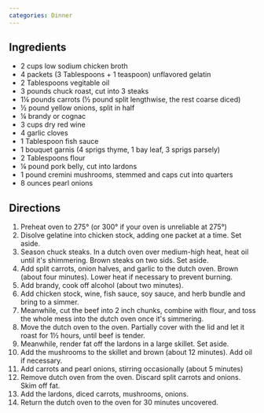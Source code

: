 ```yaml
---
categories: Dinner
---
```


## Ingredients

 - 2 cups low sodium chicken broth
 - 4 packets (3 Tablespoons + 1 teaspoon) unflavored gelatin
 - 2 Tablespoons vegitable oil
 - 3 pounds chuck roast, cut into 3 steaks
 - 1&frac14; pounds carrots (&frac12; pound split lengthwise, the rest coarse diced)
 - &frac12; pound yellow onions, split in half
 - &frac14; brandy or cognac
 - 3 cups dry red wine
 - 4 garlic cloves
 - 1 Tablespoon fish sauce
 - 1 bouquet garnis (4 sprigs thyme, 1 bay leaf, 3 sprigs parsely)
 - 2 Tablespoons flour
 - &frac14; pound pork belly, cut into lardons
 - 1 pound cremini mushrooms, stemmed and caps cut into quarters
 - 8 ounces pearl onions

## Directions

1. Preheat oven to 275&deg; (or 300&deg; if your oven is unreliable at 275&deg;)
2. Disolve gelatine into chicken stock, adding one packet at a time. Set aside.
3. Season chuck steaks. In a dutch oven over medium-high heat, heat oil until it's shimmering. Brown steaks on two sids. Set aside.
4. Add split carrots, onion halves, and garlic to the dutch oven. Brown (about four minutes). Lower heat if necessary to prevent burning.
5. Add brandy, cook off alcohol (about two minutes).
6. Add chicken stock, wine, fish sauce, soy sauce, and herb bundle and bring to a simmer.
7. Meanwhile, cut the beef into 2 inch chunks, combine with flour, and toss the whole mess into the dutch oven once it's simmering.
8. Move the dutch oven to the oven. Partially cover with the lid and let it roast for 1&frac12; hours, until beef is tender.
9. Meanwhile, render fat off the lardons in a large skillet. Set aside.
10. Add the mushrooms to the skillet and brown (about 12 minutes). Add oil if necessary.
11. Add carrots and pearl onions, stirring occasionally (about 5 minutes)
12. Remove dutch oven from the oven. Discard split carrots and onions. Skim off fat.
13. Add the lardons, diced carrots, mushrooms, onions.
14. Return the dutch oven to the oven for 30 minutes uncovered.